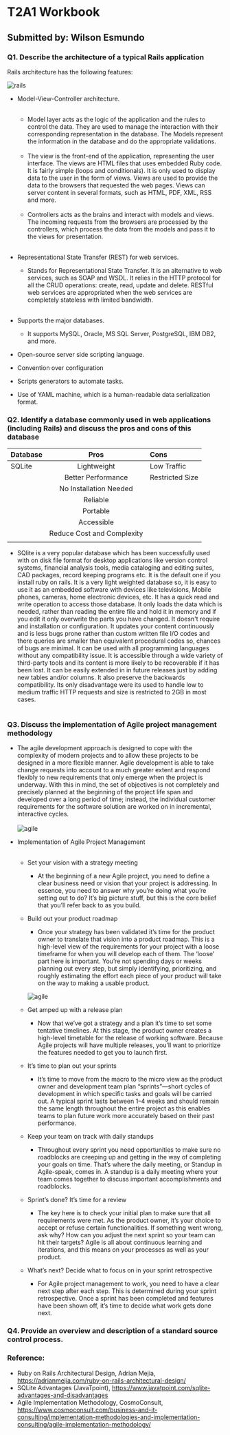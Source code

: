 # T2A1 Workbook

## Submitted by: Wilson Esmundo

### Q1. Describe the architecture of a typical Rails application

Rails architecture has the following features:<br>

![rails](docs/rails_arch.png)

- Model-View-Controller architecture.<br/>
  <br/>

  - Model layer acts as the logic of the application and the rules to control the data. They are used to manage the interaction with their corresponding representation in the database. The Models represent the information in the database and do the appropriate validations.<br/>
    <br/>
  - The view is the front-end of the application, representing the user interface. The views are HTML files that uses embedded Ruby code. It is fairly simple (loops and conditionals). It is only used to display data to the user in the form of views. Views are used to provide the data to the browsers that requested the web pages. Views can server content in several formats, such as HTML, PDF, XML, RSS and more.<br/>
    <br/>
  - Controllers acts as the brains and interact with models and views. The incoming requests from the browsers are processed by the controllers, which process the data from the models and pass it to the views for presentation.<br/>
    <br/>

- Representational State Transfer (REST) for web services.<br/>
  - Stands for Representational State Transfer. It is an alternative to web services, such as SOAP and WSDL. It relies in the HTTP protocol for all the CRUD operations: create, read, update and delete. RESTful web services are appropriated when the web services are completely stateless with limited bandwidth.<br/>
    <br/>
- Supports the major databases.<br/>

  - It supports MySQL, Oracle, MS SQL Server, PostgreSQL, IBM DB2, and more.<br/>

- Open-source server side scripting language.
- Convention over configuration
- Scripts generators to automate tasks.
- Use of YAML machine, which is a human-readable data serialization format. <br>

### Q2. Identify a database commonly used in web applications (including Rails) and discuss the pros and cons of this database

| Database |            Pros            | Cons            |
| :------- | :------------------------: | :-------------- |
| SQLite   |        Lightweight         | Low Traffic     |
|          |     Better Performance     | Restricted Size |
|          |   No Installation Needed   |                 |
|          |          Reliable          |                 |
|          |          Portable          |                 |
|          |         Accessible         |                 |
|          | Reduce Cost and Complexity |                 |
|          |                            |                 |

- SQlite is a very popular database which has been successfully used with on disk file format for desktop applications like version control systems, financial analysis tools, media cataloging and editing suites, CAD packages, record keeping programs etc. It is the default one if you install ruby on rails. It is a very light weighted database so, it is easy to use it as an embedded software with devices like televisions, Mobile phones, cameras, home electronic devices, etc. It has a quick read and write operation to access those database. It only loads the data which is needed, rather than reading the entire file and hold it in memory and if you edit it only overwrite the parts you have changed. It doesn't require and installation or configuration. It updates your content continuously and is less bugs prone rather than custom written file I/O codes and there queries are smaller than equivalent procedural codes so, chances of bugs are minimal. It can be used with all programming languages without any compatibility issue. It is accessible through a wide variety of third-party tools and its content is more likely to be recoverable if it has been lost. It can be easily extended in in future releases just by adding new tables and/or columns. It also preserve the backwards compatibility. Its only disadvantage were its used to handle low to medium traffic HTTP requests and size is restricted to 2GB in most cases.<br/>
  <br/>

### Q3. Discuss the implementation of Agile project management methodology

- The agile development approach is designed to cope with the complexity of modern projects and to allow these projects to be designed in a more flexible manner. Agile development is able to take change requests into account to a much greater extent and respond flexibly to new requirements that only emerge when the project is underway. With this in mind, the set of objectives is not completely and precisely planned at the beginning of the project life span and developed over a long period of time; instead, the individual customer requirements for the software solution are worked on in incremental, interactive cycles.<br/>
  <br/>
  ![agile](docs/agile.png)
  <br/>
- Implementation of Agile Project Management<br/>
  <br/>

  - Set your vision with a strategy meeting<br/>

    - At the beginning of a new Agile project, you need to define a clear business need or vision that your project is addressing. In essence, you need to answer why you’re doing what you’re setting out to do? It’s big picture stuff, but this is the core belief that you’ll refer back to as you build.<br/>

  - Build out your product roadmap <br/>

    - Once your strategy has been validated it’s time for the product owner to translate that vision into a product roadmap. This is a high-level view of the requirements for your project with a loose timeframe for when you will develop each of them. The ‘loose’ part here is important. You’re not spending days or weeks planning out every step, but simply identifying, prioritizing, and roughly estimating the effort each piece of your product will take on the way to making a usable product.<br/>

    ![agile](docs/agile1.png)
    <br/>

  - Get amped up with a release plan<br/>
    - Now that we’ve got a strategy and a plan it’s time to set some tentative timelines. At this stage, the product owner creates a high-level timetable for the release of working software. Because Agile projects will have multiple releases, you’ll want to prioritize the features needed to get you to launch first.<br/>
  - It’s time to plan out your sprints

    - It’s time to move from the macro to the micro view as the product owner and development team plan “sprints”—short cycles of development in which specific tasks and goals will be carried out. A typical sprint lasts between 1–4 weeks and should remain the same length throughout the entire project as this enables teams to plan future work more accurately based on their past performance.<br/>

  - Keep your team on track with daily standups<br/>

    - Throughout every sprint you need opportunities to make sure no roadblocks are creeping up and getting in the way of completing your goals on time. That’s where the daily meeting, or Standup in Agile-speak, comes in. A standup is a daily meeting where your team comes together to discuss important accomplishments and roadblocks.<br/>

  - Sprint’s done? It’s time for a review

    - The key here is to check your initial plan to make sure that all requirements were met. As the product owner, it’s your choice to accept or refuse certain functionalities. If something went wrong, ask why? How can you adjust the next sprint so your team can hit their targets? Agile is all about continuous learning and iterations, and this means on your processes as well as your product. <br/>

  - What’s next? Decide what to focus on in your sprint retrospective<br/>
    - For Agile project management to work, you need to have a clear next step after each step. This is determined during your sprint retrospective. Once a sprint has been completed and features have been shown off, it’s time to decide what work gets done next.<br/>

### Q4. Provide an overview and description of a standard source control process.

### Reference:

- Ruby on Rails Architectural Design, Adrian Mejia, https://adrianmejia.com/ruby-on-rails-architectural-design/<br/>
- SQLite Advantages (JavaTpoint), https://www.javatpoint.com/sqlite-advantages-and-disadvantages <br/>
- Agile Implementation Methodology, CosmoConsult, https://www.cosmoconsult.com/business-and-it-consulting/implementation-methodologies-and-implementation-consulting/agile-implementation-methodology/ <br/>
